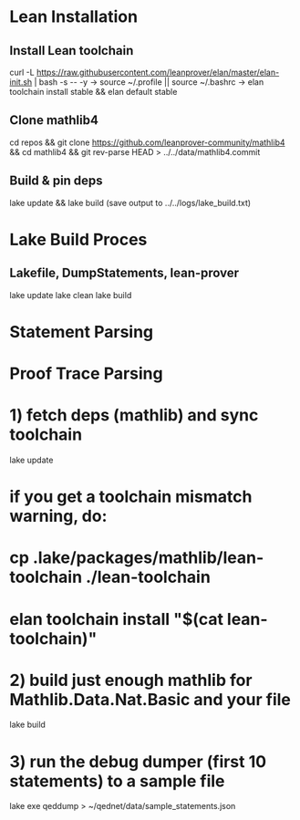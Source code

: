 # Lean Installation
## Install Lean toolchain 
curl -L https://raw.githubusercontent.com/leanprover/elan/master/elan-init.sh | bash -s -- -y → source ~/.profile || source ~/.bashrc → elan toolchain install stable && elan default stable

## Clone mathlib4
cd repos && git clone https://github.com/leanprover-community/mathlib4 && cd mathlib4 && git rev-parse HEAD > ../../data/mathlib4.commit

## Build & pin deps
lake update && lake build (save output to ../../logs/lake_build.txt)

# Lake Build Proces
## Lakefile, DumpStatements, lean-prover
lake update
lake clean
lake build

# Statement Parsing
# Proof Trace Parsing

# 1) fetch deps (mathlib) and sync toolchain
lake update
# if you get a toolchain mismatch warning, do:
# cp .lake/packages/mathlib/lean-toolchain ./lean-toolchain
# elan toolchain install "$(cat lean-toolchain)"

# 2) build just enough mathlib for Mathlib.Data.Nat.Basic and your file
lake build

# 3) run the debug dumper (first 10 statements) to a sample file
lake exe qeddump > ~/qednet/data/sample_statements.json